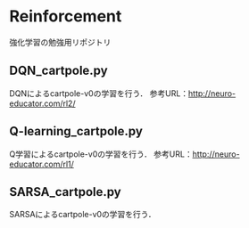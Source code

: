 # Reinforcement
強化学習の勉強用リポジトリ

## DQN_cartpole.py
DQNによるcartpole-v0の学習を行う．
参考URL：http://neuro-educator.com/rl2/

## Q-learning_cartpole.py
Q学習によるcartpole-v0の学習を行う．
参考URL：http://neuro-educator.com/rl1/

## SARSA_cartpole.py
SARSAによるcartpole-v0の学習を行う．
